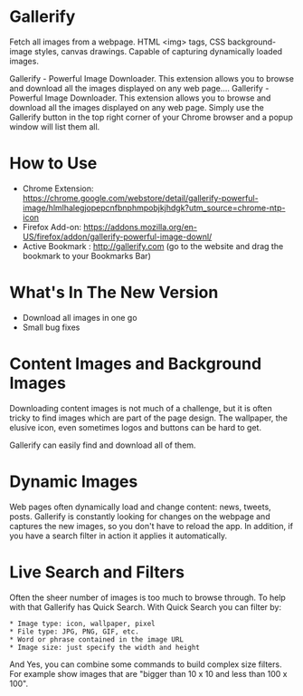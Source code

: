 # Gallerify
Fetch all images from a webpage. HTML &lt;img> tags, CSS background-image styles, canvas drawings. Capable of capturing dynamically loaded images.


Gallerify - Powerful Image Downloader. This extension allows you to browse and download all the images displayed on any web page.…
Gallerify - Powerful Image Downloader. This extension allows you to browse and download all the images displayed on any web page. Simply use the Gallerify button in the top right corner of your Chrome browser and a popup window will list them all.


How to Use
======================================
* Chrome Extension: https://chrome.google.com/webstore/detail/gallerify-powerful-image/hlmlhalegjopepcnfbnphmpobjkjhdgk?utm_source=chrome-ntp-icon
* Firefox Add-on: https://addons.mozilla.org/en-US/firefox/addon/gallerify-powerful-image-downl/
* Active Bookmark : http://gallerify.com (go to the website and drag the bookmark to your Bookmarks Bar)


What's In The New Version
======================================
* Download all images in one go
* Small bug fixes


Content Images and Background Images
======================================

Downloading content images is not much of a challenge, but it is often tricky to find images which are part of the page design. The wallpaper, the elusive icon, even sometimes logos and buttons can be hard to get.

Gallerify can easily find and download all of them. 


Dynamic Images
================

Web pages often dynamically load and change content: news, tweets, posts. Gallerify is constantly looking for changes on the webpage and captures the new images, so you don't have to reload the app. In addition, if you have a search filter in action it applies it automatically. 

Live Search and Filters
==========================

Often the sheer number of images is too much to browse through. To help with that Gallerify has Quick Search. With Quick Search you can filter by:

    * Image type: icon, wallpaper, pixel
    * File type: JPG, PNG, GIF, etc.
    * Word or phrase contained in the image URL
    * Image size: just specify the width and height

And Yes, you can combine some commands to build complex size filters. For example show images that are "bigger than 10 x 10 and less than 100 x 100". 
